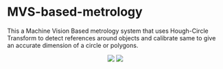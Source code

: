 # MVS-based-metrology
This a Machine Vision Based metrology system that uses Hough-Circle Transform to detect references around objects and calibrate same to give an accurate dimension of a circle or polygons.
<p align="center">
  <img src="https://user-images.githubusercontent.com/135530208/243193836-42e9a1e8-b707-430a-b617-e1f5854de021.png">
      <img src="https://user-images.githubusercontent.com/135530208/243190465-18f63ba4-c0b1-48f5-8cf3-9bdd0dfe03fa.png">
</p>



